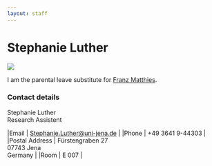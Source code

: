 ```yaml
---
layout: staff
---
```


# Stephanie Luther

<div class="portrait">
  <img src="http://www.julielab.de/coling_multimedia/de/img/staff/Stephanie+Luther-width-200-height-182.png">
</div>

I am the parental leave substitute for [Franz Matthies](https://julielab.github.io/staff/Matthies/Franz+Matthies.html).

### Contact details
Stephanie Luther<br/>
Research Assistent

|Email | [Stephanie.Luther@uni-jena.de](mailto:Stephanie.Luther@uni-jena.de) |
|Phone | +49 3641 9-44303 |
|Postal Address | Fürstengraben 27<br/> 07743 Jena<br/> Germany |
|Room | E 007 |
